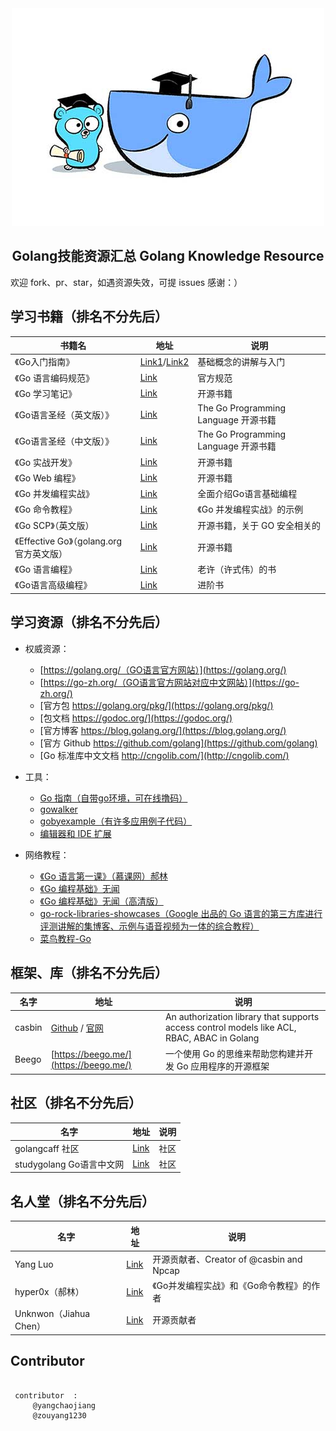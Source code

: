
<div align="center">
    <img width="500" src="images/logo.jpg">
</div>


<h2 align="center">Golang技能资源汇总 Golang Knowledge Resource</h2>

欢迎 fork、pr、star，如遇资源失效，可提 issues 感谢：）   



## 学习书籍（排名不分先后）
书籍名 | 地址 | 说明
------------- | ------------- | -------------
《Go入门指南》 | [Link1](https://github.com/Unknwon/the-way-to-go_ZH_CN/blob/master/eBook/preface.md)/[Link2](https://golangcaff.com/docs/the-way-to-go) | 基础概念的讲解与入门
《Go 语言编码规范》 | [Link](https://golang.org/ref/spec) | 官方规范
《Go 学习笔记》 | [Link](https://github.com/qyuhen/book) | 开源书籍
《Go语言圣经（英文版）》 | [Link](http://www.gopl.io/) | The Go Programming Language 开源书籍
《Go语言圣经（中文版）》 | [Link](https://books.studygolang.com/gopl-zh/) | The Go Programming Language 开源书籍
《Go 实战开发》 | [Link](https://github.com/astaxie/go-best-practice) | 开源书籍
《Go Web 编程》 | [Link](https://github.com/astaxie/build-web-application-with-golang/blob/master/zh/preface.md) | 开源书籍
《Go 并发编程实战》 | [Link](http://www.ituring.com.cn/book/1525) | 全面介绍Go语言基础编程
《Go 命令教程》 | [Link](https://github.com/hyper0x/go_command_tutorial) | 《Go 并发编程实战》的示例
《Go SCP》（英文版） | [Link](https://checkmarx.gitbooks.io/go-scp/content/) | 开源书籍，关于 GO 安全相关的
《Effective Go》（golang.org 官方英文版） | [Link](https://golang.org/doc/effective_go.html) | 开源书籍
《Go 语言编程》 | [Link](https://www.amazon.cn/dp/B00932YRPA/ref=sr_1_1?ie=UTF8&qid=1530066540&sr=8-1&keywords=go%E8%AF%AD%E8%A8%80%E7%BC%96%E7%A8%8B) | 老许（许式伟）的书
《Go语言高级编程》 | [Link](https://github.com/chai2010/advanced-go-programming-book) | 进阶书


## 学习资源（排名不分先后）

- 权威资源：
    - [https://golang.org/（GO语言官方网站）](https://golang.org/)
    - [https://go-zh.org/（GO语言官方网站对应中文网站）](https://go-zh.org/)
    - [官方包 https://golang.org/pkg/](https://golang.org/pkg/)
    - [包文档 https://godoc.org/](https://godoc.org/)
    - [官方博客 https://blog.golang.org/](https://blog.golang.org/)
    - [官方 Github https://github.com/golang](https://github.com/golang)
    - [Go 标准库中文文档 http://cngolib.com/](http://cngolib.com/)

- 工具：
    - [Go 指南（自带go环境，可在线撸码）](https://tour.golang.org)
    - [gowalker](https://gowalker.org/)
    - [gobyexample（有许多应用例子代码）](https://gobyexample.com/)
    - [编辑器和 IDE 扩展](http://go-lang.cat-v.org/text-editors/)

- 网络教程：
    - [《Go 语言第一课》（慕课网）郝林](https://www.imooc.com/learn/345)
    - [《Go 编程基础》无闻](https://github.com/Unknwon/go-fundamental-programming)
    - [《Go 编程基础》无闻（高清版）](https://golangcaff.com/docs/go-fundamental-programming)
    - [go-rock-libraries-showcases（Google 出品的 Go 语言的第三方库进行评测讲解的集博客、示例与语音视频为一体的综合教程）](http://www.runoob.com/go/go-tutorial.html)
    - [菜鸟教程-Go](http://www.runoob.com/go/go-tutorial.html)


## 框架、库（排名不分先后）
名字 | 地址 | 说明
------------- | ------------- | -------------
casbin | [Github](https://github.com/casbin) / [官网](http://casbin.org/) | An authorization library that supports access control models like ACL, RBAC, ABAC in Golang
Beego | [https://beego.me/](https://beego.me/) | 一个使用 Go 的思维来帮助您构建并开发 Go 应用程序的开源框架


## 社区（排名不分先后）
名字 | 地址 | 说明
------------- | ------------- | -------------
golangcaff 社区 | [Link](https://golangcaff.com/) | 社区
studygolang Go语言中文网 | [Link](https://studygolang.com/) | 社区


## 名人堂（排名不分先后）
名字 | 地址 | 说明
------------- | ------------- | -------------
Yang Luo  | [Link](https://github.com/hsluoyz) | 开源贡献者、Creator of @casbin and Npcap
hyper0x（郝林）  | [Link](https://github.com/hyper0x) | 《Go并发编程实战》和《Go命令教程》的作者
Unknwon（Jiahua Chen）  | [Link](https://github.com/Unknwon) | 开源贡献者



## Contributor
```

 contributor  :
     @yangchaojiang
     @zouyang1230
    
```